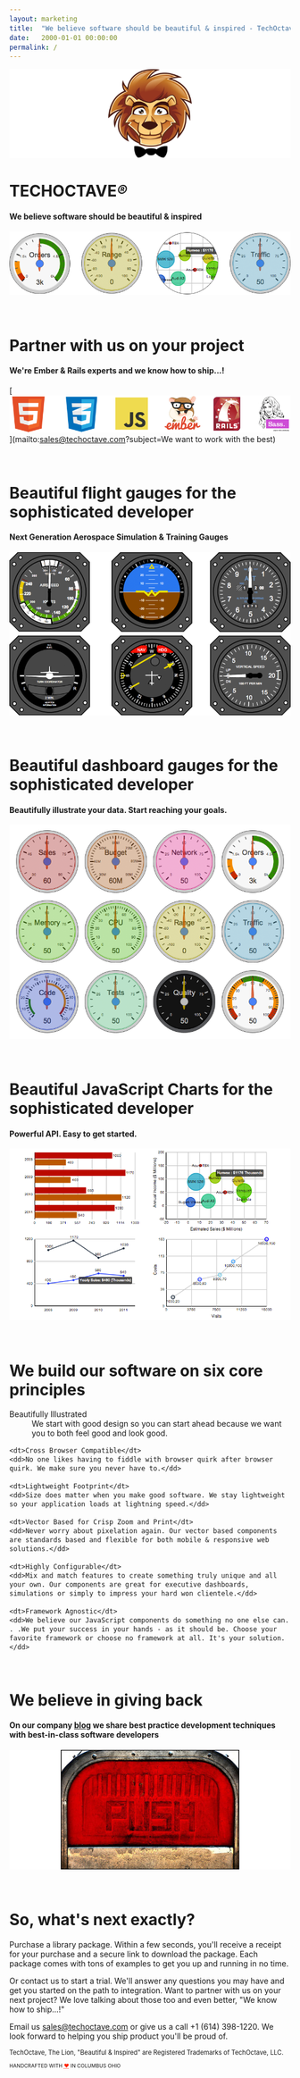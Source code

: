 ```yaml
---
layout: marketing
title:  "We believe software should be beautiful & inspired - TechOctave, LLC"
date:   2000-01-01 00:00:00
permalink: /
---
```


![Lion](/images/lion-hero.png)

# TECHOCTAVE<em class="trademark">®</em>

#### We believe software should be beautiful & inspired

![javascript-charts-gauges](/images/javascript-charts-gauges.png)

<br/>

# Partner with us on your project

#### We're Ember & Rails experts and we know how to ship...!

[![capabilities](/images/capabilities.png)](mailto:sales@techoctave.com?subject=We want to work with the best)

<br/>


# Beautiful flight gauges for the sophisticated developer

#### Next Generation Aerospace Simulation & Training Gauges

[![flight_gauges_six](/images/flight_gauges_six.png)](/simulation/)

<br/>


# Beautiful dashboard gauges for the sophisticated developer

#### Beautifully illustrate your data. Start reaching your goals.

[![gauges](/images/gauges.png)](/gauges/)

<br/>


# Beautiful JavaScript Charts for the sophisticated developer

#### Powerful API. Easy to get started.

[![highly_customizable_charts](/images/highly_customizable_charts.png)](/charts/)

<br/>

# We build our software on six core principles

<dl class="principles">
	<dt>Beautifully Illustrated</dt>
	<dd>We start with good design so you can start ahead because we want you to both feel good and look good.</dd>

	<dt>Cross Browser Compatible</dt>
	<dd>No one likes having to fiddle with browser quirk after browser quirk. We make sure you never have to.</dd>

	<dt>Lightweight Footprint</dt>
	<dd>Size does matter when you make good software. We stay lightweight so your application loads at lightning speed.</dd>
	
	<dt>Vector Based for Crisp Zoom and Print</dt>
	<dd>Never worry about pixelation again. Our vector based components are standards based and flexible for both mobile & responsive web solutions.</dd>
	
	<dt>Highly Configurable</dt>
	<dd>Mix and match features to create something truly unique and all your own. Our components are great for executive dashboards, simulations or simply to impress your hard won clientele.</dd>
	
	<dt>Framework Agnostic</dt>
	<dd>We believe our JavaScript components do something no one else can. . .We put your success in your hands - as it should be. Choose your favorite framework or choose no framework at all. It's your solution.</dd>
</dl>

<br/>


# We believe in giving back

#### On our company <a href="/c7/">blog</a> we share best practice development techniques with best-in-class software developers

[![push](/images/push.jpg)](/c7/posts/60-simple-long-polling-example-with-javascript-and-jquery)

<br/>


# So, what's next exactly?

Purchase a library package. Within a few seconds, you'll receive a receipt for your purchase and a secure link to download the package. Each package comes with tons of examples to get you up and running in no time.

Or contact us to start a trial. We'll answer any questions you may have and get you started on the path to integration. Want to partner with us on your next project? We love talking about those too and even better, "We know how to ship...!"

Email us [sales@techoctave.com](mailto:sales@techoctave.com) or give us a call +1 (614) 398-1220. We look forward to helping you ship product you'll be proud of.


<footer>
    <p style="font-size: 80%;">TechOctave, The Lion, "Beautiful & Inspired" are Registered Trademarks of TechOctave, LLC.</p>
    <p style="font-size: 65%;">HANDCRAFTED WITH <abbr style="color: #FF2400; font-variant: none" title="love">❤</abbr> IN COLUMBUS OHIO</p>
</footer>

